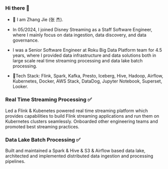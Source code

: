 ### Hi there 👋

- 🔭 I am Zhang Jie (张 杰).

- In 05/2024, I joined Disney Streaming as a Staff Software Engineer, where I mainly focus on data ingestion, data discovery, and data governance. 

- I was a Senior Software Engineer at Roku Big Data Platform team for 4.5 years, where I provided data infrastructure and data solutions both in large scale real time streaming processing and data lake batch processing.

- 🌱Tech Stack: Flink, Spark, Kafka, Presto, Iceberg, Hive, Hadoop, Airflow, Kubernetes, Docker, AWS Stack, DataDog, Jupyter Notebook, Superset, Looker.

### Real Time Streaming Processing :white_check_mark:

Led a Flink \& Kubenetes powered real time streaming platform which provides capabilities to build Flink streaming applications and run them on Kubernetes clusters seamlessly. Onboarded other engineering teams and promoted best streaming practices.

### Data Lake Batch Processing :white_check_mark:
Built and maintained a Spark \& Hive \& S3 \& Airflow based data lake, architected and implemented distributed data ingestion and processing pipelines.

<!--
**jiegzhan/jiegzhan** is a ✨ _special_ ✨ repository because its `README.md` (this file) appears on your GitHub profile.

Here are some ideas to get you started:

- 🔭 I’m currently working on ...
- 🌱 I’m currently learning ...
- 👯 I’m looking to collaborate on ...
- 🤔 I’m looking for help with ...
- 💬 Ask me about ...
- 📫 How to reach me: ...
- 😄 Pronouns: ...
- ⚡ Fun fact: ...
-->
